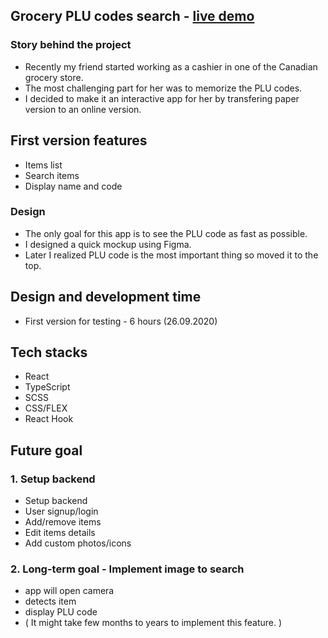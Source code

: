 ## Grocery PLU codes search - [live demo](https://produce-code.netlify.app)

### Story behind the project
- Recently my friend started working as a cashier in one of the Canadian grocery store. 
- The most challenging part for her was to memorize the PLU codes.
- I decided to make it an interactive app for her by transfering paper version to an online version. 

## First version features 
- Items list
- Search items
- Display name and code

### Design
- The only goal for this app is to see the PLU code as fast as possible.
- I designed a quick mockup using Figma.  
- Later I realized PLU code is the most important thing so moved it to the top.

## Design and development time
- First version for testing - 6 hours (26.09.2020)

## Tech stacks
- React
- TypeScript
- SCSS
- CSS/FLEX
- React Hook

## Future goal
### 1. Setup backend 
- Setup backend
- User signup/login
- Add/remove items
- Edit items details
- Add custom photos/icons

### 2. Long-term goal - Implement image to search
- app will open camera
- detects item 
- display PLU code 
- ( It might take few months to years to implement this feature. ) 




